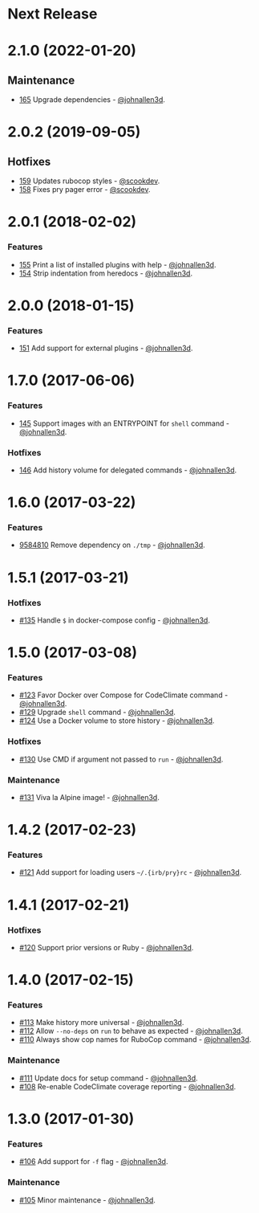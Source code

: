 # Next Release

# 2.1.0 (2022-01-20)

## Maintenance

* [165](https://github.com/technekes/nib/pull/165) Upgrade dependencies - [@johnallen3d](https://github.com/johnallen3d).

# 2.0.2 (2019-09-05)

## Hotfixes

* [159](https://github.com/technekes/nib/pull/159) Updates rubocop styles - [@scookdev](https://github.com/scookdev).
* [158](https://github.com/technekes/nib/pull/158) Fixes pry pager error - [@scookdev](https://github.com/scookdev).

# 2.0.1 (2018-02-02)

### Features

* [155](https://github.com/technekes/nib/pull/155) Print a list of installed plugins with help - [@johnallen3d](https://github.com/johnallen3d).
* [154](https://github.com/technekes/nib/pull/154) Strip indentation from heredocs - [@johnallen3d](https://github.com/johnallen3d).

# 2.0.0 (2018-01-15)

### Features

* [151](https://github.com/technekes/nib/pull/151) Add support for external plugins - [@johnallen3d](https://github.com/johnallen3d).

# 1.7.0 (2017-06-06)

### Features

* [145](https://github.com/technekes/nib/pull/145) Support images with an ENTRYPOINT for `shell` command - [@johnallen3d](https://github.com/johnallen3d).

### Hotfixes

* [146](https://github.com/technekes/nib/pull/146) Add history volume for delegated commands - [@johnallen3d](https://github.com/johnallen3d).

# 1.6.0 (2017-03-22)

### Features

* [9584810](https://github.com/technekes/nib/commit/95848101e7b85f5f7c14f7663552003af9c14199) Remove dependency on `./tmp` - [@johnallen3d](https://github.com/johnallen3d).

# 1.5.1 (2017-03-21)

### Hotfixes

* [#135](https://github.com/technekes/nib/pull/135) Handle `$` in docker-compose config - [@johnallen3d](https://github.com/johnallen3d).

# 1.5.0 (2017-03-08)

### Features

* [#123](https://github.com/technekes/nib/pull/123) Favor Docker over Compose for CodeClimate command - [@johnallen3d](https://github.com/johnallen3d).
* [#129](https://github.com/technekes/nib/pull/129) Upgrade `shell` command - [@johnallen3d](https://github.com/johnallen3d).
* [#124](https://github.com/technekes/nib/pull/124) Use a Docker volume to store history - [@johnallen3d](https://github.com/johnallen3d).

### Hotfixes

* [#130](https://github.com/technekes/nib/pull/130) Use CMD if argument not passed to `run` - [@johnallen3d](https://github.com/johnallen3d).

### Maintenance

* [#131](https://github.com/technekes/nib/pull/131) Viva la Alpine image! - [@johnallen3d](https://github.com/johnallen3d).

# 1.4.2 (2017-02-23)

### Features

* [#121](https://github.com/technekes/nib/pull/121) Add support for loading users `~/.{irb/pry}rc` - [@johnallen3d](https://github.com/johnallen3d).

# 1.4.1 (2017-02-21)

### Hotfixes

* [#120](https://github.com/technekes/nib/pull/120) Support prior versions or Ruby - [@johnallen3d](https://github.com/johnallen3d).

# 1.4.0 (2017-02-15)

### Features

* [#113](https://github.com/technekes/nib/pull/113) Make history more universal - [@johnallen3d](https://github.com/johnallen3d).
* [#112](https://github.com/technekes/nib/pull/112) Allow `--no-deps` on `run` to behave as expected - [@johnallen3d](https://github.com/johnallen3d).
* [#110](https://github.com/technekes/nib/pull/110) Always show cop names for RuboCop command - [@johnallen3d](https://github.com/johnallen3d).

### Maintenance

* [#111](https://github.com/technekes/nib/pull/111) Update docs for setup command - [@johnallen3d](https://github.com/johnallen3d).
* [#108](https://github.com/technekes/nib/pull/108) Re-enable CodeClimate coverage reporting - [@johnallen3d](https://github.com/johnallen3d).

# 1.3.0 (2017-01-30)

### Features

* [#106](https://github.com/technekes/nib/pull/106) Add support for `-f` flag - [@johnallen3d](https://github.com/johnallen3d).

### Maintenance

* [#105](https://github.com/technekes/nib/pull/105) Minor maintenance - [@johnallen3d](https://github.com/johnallen3d).
